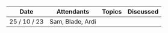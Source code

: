 | Date         | Attendants       | Topics | Discussed |
| ------------ | ---------------- | ------ | --------- |
| 25 / 10 / 23 | Sam, Blade, Ardi |
